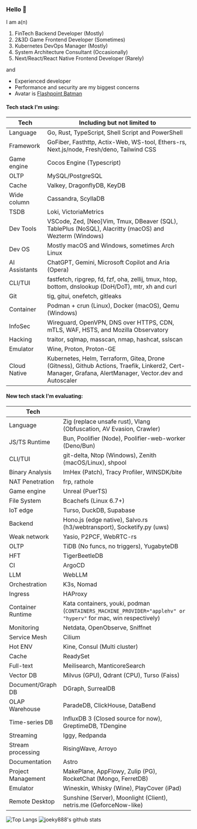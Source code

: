 ### Hello 👋

I am a(n)

1. FinTech Backend Developer (Mostly)
2. 2&3D Game Frontend Developer (Sometimes)
3. Kubernetes DevOps Manager (Mostly)
4. System Architecture Consultant (Occasionally)
5. Next/React/React Native Frontend Developer (Rarely)

and

- Experienced developer
- Performance and security are my biggest concerns
- Avatar is [Flashpoint Batman](<https://vsbattles.fandom.com/wiki/Batman_(Thomas_Wayne)>)

#### Tech stack I'm using:

| Tech          | Including but not limited to                                                                                                                           |
| ------------- | ------------------------------------------------------------------------------------------------------------------------------------------------------ |
| Language      | Go, Rust, TypeScript, Shell Script and PowerShell                                                                                                      |
| Framework     | GoFiber, Fasthttp, Actix-Web, WS-tool, Ethers-rs, Next.js/node, Fresh/deno, Tailwind CSS                                                               |
| Game engine   | Cocos Engine (Typescript)                                                                                                                              |
| OLTP          | MySQL/PostgreSQL                                                                                                                                       |
| Cache         | Valkey, DragonflyDB, KeyDB                                                                                                                             |
| Wide column   | Cassandra, ScyllaDB                                                                                                                                    |
| TSDB          | Loki, VictoriaMetrics                                                                                                                                  |
| Dev Tools     | VSCode, Zed, [Neo]Vim, Tmux, DBeaver (SQL), TablePlus (NoSQL), Alacritty (macOS) and Wezterm (Windows)                                                 |
| Dev OS        | Mostly macOS and Windows, sometimes Arch Linux                                                                                                         |
| AI Assistants | ChatGPT, Gemini, Microsoft Copilot and Aria (Opera)                                                                                                    |
| CLI/TUI       | fastfetch, ripgrep, fd, fzf, oha, zellij, tmux, htop, bottom, dnslookup (DoH/DoT), mtr, xh and curl                                                    |
| Git           | tig, gitui, onefetch, gitleaks                                                                                                                         |
| Container     | Podman + crun (Linux), Docker (macOS), Qemu (Windows)                                                                                                  |
| InfoSec       | Wireguard, OpenVPN, DNS over HTTPS, CDN, mTLS, WAF, HSTS, and Mozilla Observatory                                                                      |
| Hacking       | traitor, sqlmap, masscan, nmap, hashcat, sslscan                                                                                                       |
| Emulator      | Wine, Proton, Proton-GE                                                                                                                                |
| Cloud Native  | Kubernetes, Helm, Terraform, Gitea, Drone (Gitness), Github Actions, Traefik, Linkerd2, Cert-Manager, Grafana, AlertManager, Vector.dev and Autoscaler |

#### New tech stack I'm evaluating:

| Tech               |                                                                                                                |
| ------------------ | -------------------------------------------------------------------------------------------------------------- |
| Language           | Zig (replace unsafe rust), Vlang (Obfuscation, AV Evasion, Crawler)                                            |
| JS/TS Runtime      | Bun, Poolifier (Node), Poolifier-web-worker (Deno/Bun)                                                         |
| CLI/TUI            | git-delta, Ntop (Windows), Zenith (macOS/Linux), shpool                                                        |
| Binary Analysis    | ImHex (Patch), Tracy Profiler, WINSDK/bite                                                                     |
| NAT Penetration    | frp, rathole                                                                                                   |
| Game engine        | Unreal (PuerTS)                                                                                                |
| File System        | Bcachefs (Linux 6.7+)                                                                                          |
| IoT edge           | Turso, DuckDB, Supabase                                                                                        |
| Backend            | Hono.js (edge native), Salvo.rs (h3/webtransport), Socketify.py (uws)                                          |
| Weak network       | Yasio, P2PCF, WebRTC-rs                                                                                        |
| OLTP               | TiDB (No funcs, no triggers), YugabyteDB                                                                       |
| HFT                | TigerBeetleDB                                                                                                  |
| CI                 | ArgoCD                                                                                                         |
| LLM                | WebLLM                                                                                                         |
| Orchestration      | K3s, Nomad                                                                                                     |
| Ingress            | HAProxy                                                                                                        |
| Container Runtime  | Kata containers, youki, podman (`CONTAINERS_MACHINE_PROVIDER="applehv" or "hyperv"` for mac, win respectively) |
| Monitoring         | Netdata, OpenObserve, Sniffnet                                                                                 |
| Service Mesh       | Cilium                                                                                                         |
| Hot ENV            | Kine, Consul (Multi cluster)                                                                                   |
| Cache              | ReadySet                                                                                                       |
| Full-text          | Meilisearch, ManticoreSearch                                                                                   |
| Vector DB          | Milvus (GPU), Qdrant (CPU), Turso (Faiss)                                                                      |
| Document/Graph DB  | DGraph, SurrealDB                                                                                              |
| OLAP Warehouse     | ParadeDB, ClickHouse, DataBend                                                                                 |
| Time-series DB     | InfluxDB 3 (Closed source for now), GreptimeDB, TDengine                                                       |
| Streaming          | Iggy, Redpanda                                                                                                 |
| Stream processing  | RisingWave, Arroyo                                                                                             |
| Documentation      | Astro                                                                                                          |
| Project Management | MakePlane, AppFlowy, Zulip (PG), RocketChat (Mongo, FerretDB)                                                  |
| Emulator           | Wineskin, Whisky (Wine), PlayCover (iPad)                                                                      |
| Remote Desktop     | Sunshine (Server), Moonlight (Client), netris.me (GeforceNow-like)                                             |

![Top Langs](https://github-readme-stats.vercel.app/api/top-langs/?username=joeky888&hide=html&theme=dark)
![joeky888's github stats](https://github-readme-stats.vercel.app/api?username=joeky888&show_icons=true&count_private=true&line_height=40&theme=synthwave)
